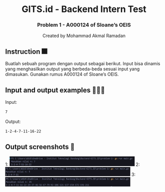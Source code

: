 <div align="center">
    <h1>GITS.id - Backend Intern Test</h1>
    <h3>Problem 1 - A000124 of Sloane’s OEIS</h3>
    <p>Created by Mohammad Akmal Ramadan</p>
</div>

## Instruction 🎆
Buatlah sebuah program dengan output sebagai berikut. Input bisa dinamis yang menghasilkan output yang berbeda-beda sesuai input yang dimasukan. Gunakan rumus A000124 of Sloane’s OEIS.

## Input and output examples 🧑🏾‍💻
Input:
   ```sh
  7
   ```
Output:
   ```sh
  1-2-4-7-11-16-22
   ```
## Output screenshots 🔨
1:
<img src="./outputs/output-1.jpg" alt="Example screenshot" width="400"/>
2:
<img src="./outputs/output-2.jpg" alt="Example screenshot" width="400"/>
3:
<img src="./outputs/output-3.jpg" alt="Example screenshot" width="400"/>

